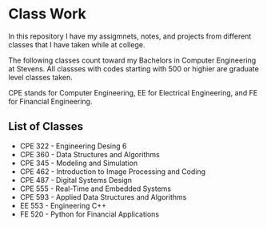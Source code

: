 # Class Work

In this repository I have my assigmnets, notes, and projects from different classes that I have taken while at college.  

The following classes count toward my Bachelors in Computer Engineering at Stevens.  All classses with codes starting with 500 or highier are graduate level classes taken.  

CPE stands for Computer Engineering, EE for Electrical Engineering, and FE for Financial Engineering.

## List of Classes
- CPE 322 - Engineering Desing 6
- CPE 360 - Data Structures and Algorithms
- CPE 345 - Modeling and Simulation
- CPE 462 - Introduction to Image Processing and Coding
- CPE 487 - Digital Systems Design
- CPE 555 - Real-Time and Embedded Systems
- CPE 593 - Applied Data Structures and Algorithms
- EE 553  - Engineering C++
- FE 520  - Python for Financial Applications
